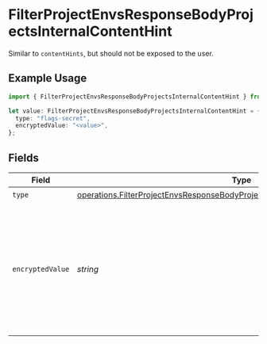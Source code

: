 # FilterProjectEnvsResponseBodyProjectsInternalContentHint

Similar to `contentHints`, but should not be exposed to the user.

## Example Usage

```typescript
import { FilterProjectEnvsResponseBodyProjectsInternalContentHint } from "@vercel/sdk/models/operations/filterprojectenvs.js";

let value: FilterProjectEnvsResponseBodyProjectsInternalContentHint = {
  type: "flags-secret",
  encryptedValue: "<value>",
};
```

## Fields

| Field                                                                                                                                                                              | Type                                                                                                                                                                               | Required                                                                                                                                                                           | Description                                                                                                                                                                        |
| ---------------------------------------------------------------------------------------------------------------------------------------------------------------------------------- | ---------------------------------------------------------------------------------------------------------------------------------------------------------------------------------- | ---------------------------------------------------------------------------------------------------------------------------------------------------------------------------------- | ---------------------------------------------------------------------------------------------------------------------------------------------------------------------------------- |
| `type`                                                                                                                                                                             | [operations.FilterProjectEnvsResponseBodyProjectsResponse200ApplicationJson3Type](../../models/operations/filterprojectenvsresponsebodyprojectsresponse200applicationjson3type.md) | :heavy_check_mark:                                                                                                                                                                 | N/A                                                                                                                                                                                |
| `encryptedValue`                                                                                                                                                                   | *string*                                                                                                                                                                           | :heavy_check_mark:                                                                                                                                                                 | Contains the `value` of the env variable, encrypted with a special key to make decryption possible in the subscriber Lambda.                                                       |